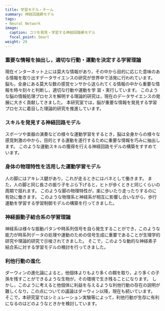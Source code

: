 ```yaml
---
title: 学習モデル・チーム
summary: 神経回路網モデル
tags:
- Neural Network
image:
  caption: コツを発見・学習する神経回路網モデル
  focal_point: Smart
weight: 20
---
```


### 重要な情報を抽出し，適切な行動・運動を決定する学習理論

現在インターネット上には莫大な情報があり，その中から目的に応じた意味のある情報を取り出すデータサイエンスの研究が世界中で活発に行われています。
脳も，全身にある莫大な数の感覚センサから送られてくる情報の中から重要な情報を時々刻々と判断し，適切な行動や運動を学
習・実行しています。
このような脳の情報処理プロセスを解明する理論的研究は，現在のデータサイエンスの発展に大きく貢献してきました。
本研究室では，脳が重要な情報を発見する学習プロセスに着目した理論的研究を推進しています。


### スキルを発見する神経回路モデル

スポーツや楽器の演奏などの様々な運動学習をするとき，脳は全身からの様々な感覚刺激の中から，目的とする運動を遂行するために重要な情報を巧みに抽出します。
このような運動スキルの獲得を行える神経回路モデルの構築をすすめています。

### 身体の物理特性を活用した運動学習モデル

人の脚にはアキレス腱があり，これが走るときにはバネとして働きます。
また，人の脚と同じ長さの振り子をぶら下げると，ヒトが歩くときと同じくらいの周期で揺れます。
このような脚の物理特性が，楽に歩いたり走ったりするのに有効に働きます。
このような物理系と神経系が相互に影響し合いながら，歩行運動を学習する学習制御モデルの構築を行ってきました。


### 神経振動子結合系の学習理論

神経系は様々な振動パタンや時系列信号を自ら発生することができ，このような能力が時系列データの処理や運動のための信号生成に重要であることが生理学的研究や理論的研究で示唆されてきました。
そこで，このような動的な神経素子結合系に対する学習モデルの検討を行ってきました。

### 利他行動の進化

ダーウィンの進化論によると，他個体よりもより多くの餌を取り，より多くの子孫を残すことができるような生物が，その環境で生き残ることになります。
しかし，このように考えると他個体に利益を与えるような利他行動の存在の説明が難しくなり，この点についての議論はダーウィン以降，現在も続いています。
そこで，本研究室ではシミュレーション実験等によって，利他行動が生存に有利になるのはどのようなときかを検討しています。
